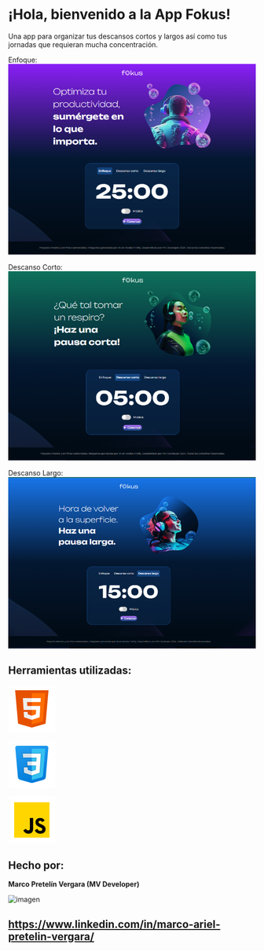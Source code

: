 # ¡Hola, bienvenido a la App Fokus!

Una app para organizar tus descansos cortos y largos así como tus jornadas que requieran mucha concentración.


Enfoque:
![imagen](imagenes/enfoque-interfaz.PNG)


Descanso Corto:
![imagen](imagenes/descanso-corto-interfaz.PNG)

Descanso Largo:
![imagen](imagenes/descanso-largo-interfaz.PNG)


## Herramientas utilizadas:

 ![imagen](imagenes/icons8-html.svg)

 ![imagen](imagenes/icons8-css.svg)

 ![imagen](imagenes/icons8-javascript.svg)



## Hecho por:

**Marco Pretelín Vergara (MV Developer)**

![imagen](assets/icons8-linkedin.svg)
 ## https://www.linkedin.com/in/marco-ariel-pretelin-vergara/